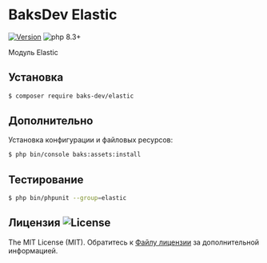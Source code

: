 # BaksDev Elastic

[![Version](https://img.shields.io/badge/version-7.1.5-blue)](https://github.com/baks-dev/elastic/releases)
![php 8.3+](https://img.shields.io/badge/php-min%208.3-red.svg)

Модуль Elastic

## Установка

``` bash
$ composer require baks-dev/elastic
```

## Дополнительно

Установка конфигурации и файловых ресурсов:

``` bash
$ php bin/console baks:assets:install
```

## Тестирование

``` bash
$ php bin/phpunit --group=elastic
```

## Лицензия ![License](https://img.shields.io/badge/MIT-green)

The MIT License (MIT). Обратитесь к [Файлу лицензии](LICENSE.md) за дополнительной информацией.

